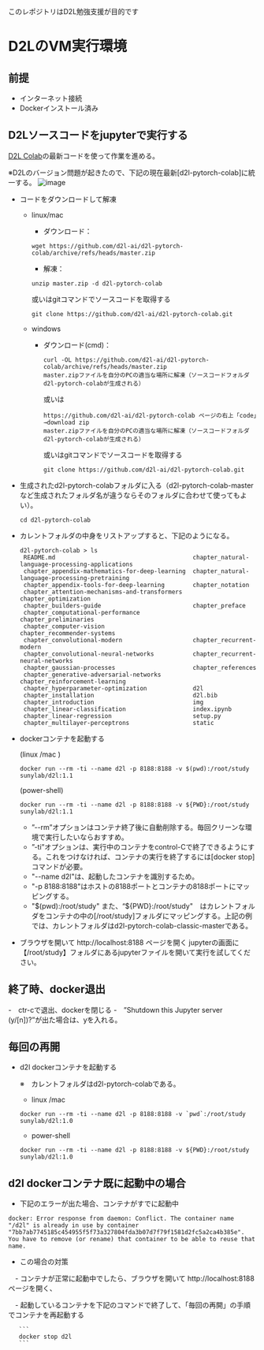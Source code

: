 このレポジトリはD2L勉強支援が目的です

# D2LのVM実行環境

## 前提
  - インターネット接続
  - Dockerインストール済み
   
## D2Lソースコードをjupyterで実行する

  [D2L Colab](https://github.com/d2l-ai/d2l-pytorch-colab.git)の最新コードを使って作業を進める。
  
  ※D2Lのバージョン問題が起きたので、下記の現在最新[d2l-pytorch-colab]に統一する。
  ![image](https://github.com/n-eisei/study-d2l/assets/129954737/93e152ed-b61e-497c-b91e-74dd07cc43ae)

  

- コードをダウンロードして解凍
  - linux/mac
    - ダウンロード：
     ```
     wget https://github.com/d2l-ai/d2l-pytorch-colab/archive/refs/heads/master.zip
     ```
     - 解凍：
     ```
     unzip master.zip -d d2l-pytorch-colab
     ```

      或いはgitコマンドでソースコードを取得する
      ```
      git clone https://github.com/d2l-ai/d2l-pytorch-colab.git
      ```
  - windows
    - ダウンロード(cmd)：
      ```
      curl -OL https://github.com/d2l-ai/d2l-pytorch-colab/archive/refs/heads/master.zip
      master.zipファイルを自分のPCの適当な場所に解凍（ソースコードフォルダd2l-pytorch-colabが生成される）
      ```

      或いは 
      ```
      https://github.com/d2l-ai/d2l-pytorch-colab ページの右上「code」→download zip
      master.zipファイルを自分のPCの適当な場所に解凍（ソースコードフォルダd2l-pytorch-colabが生成される）
      ```

      或いはgitコマンドでソースコードを取得する
      ```
      git clone https://github.com/d2l-ai/d2l-pytorch-colab.git
      ```
    
- 生成されたd2l-pytorch-colabフォルダに入る（d2l-pytorch-colab-masterなど生成されたフォルダ名が違うならそのフォルダに合わせて使ってもよい）。

   ```
   cd d2l-pytorch-colab

- カレントフォルダの中身をリストアップすると、下記のようになる。

   ```
   d2l-pytorch-colab > ls
    README.md                                       chapter_natural-language-processing-applications
    chapter_appendix-mathematics-for-deep-learning  chapter_natural-language-processing-pretraining
    chapter_appendix-tools-for-deep-learning        chapter_notation
    chapter_attention-mechanisms-and-transformers   chapter_optimization
    chapter_builders-guide                          chapter_preface
    chapter_computational-performance               chapter_preliminaries
    chapter_computer-vision                         chapter_recommender-systems
    chapter_convolutional-modern                    chapter_recurrent-modern
    chapter_convolutional-neural-networks           chapter_recurrent-neural-networks
    chapter_gaussian-processes                      chapter_references
    chapter_generative-adversarial-networks         chapter_reinforcement-learning
    chapter_hyperparameter-optimization             d2l
    chapter_installation                            d2l.bib
    chapter_introduction                            img
    chapter_linear-classification                   index.ipynb
    chapter_linear-regression                       setup.py
    chapter_multilayer-perceptrons                  static
   ```

- dockerコンテナを起動する
  
   (linux /mac )
   ```
   docker run --rm -ti --name d2l -p 8188:8188 -v $(pwd):/root/study sunylab/d2l:1.1
   ```
   (power-shell)
   ```
   docker run --rm -ti --name d2l -p 8188:8188 -v ${PWD}:/root/study sunylab/d2l:1.1
   ```
   
   - ”--rm”オプションはコンテナ終了後に自動削除する。毎回クリーンな環境で実行したいならおすすめ。
   - ”-ti”オプションは、実行中のコンテナをcontrol-Cで終了できるようにする。これをつけなければ、コンテナの実行を終了するには[docker stop]コマンドが必要。
   - "--name d2l"は、起動したコンテナを識別するため。
   - "-p 8188:8188"はホストの8188ポートとコンテナの8188ポートにマッピングする。
   - "$(pwd):/root/study" また、“${PWD}:/root/study"　はカレントフォルダをコンテナの中の[/root/study]フォルダにマッピングする。上記の例では、カレントフォルダはd2l-pytorch-colab-classic-masterである。

- ブラウザを開いて http://localhost:8188 ページを開く
  jupyterの画面に【/root/study】フォルダにあるjupyterファイルを開いて実行を試してください。

## 終了時、docker退出
-　ctr-cで退出、dockerを閉じる
-　”Shutdown this Jupyter server (y/[n])?”が出た場合は、yを入れる。

## 毎回の再開

- d2l dockerコンテナを起動する
  
  ※　カレントフォルダはd2l-pytorch-colabである。
  
  - linux /mac
   ```
   docker run --rm -ti --name d2l -p 8188:8188 -v `pwd`:/root/study sunylab/d2l:1.0
   ```
   - power-shell
   ```
   docker run --rm -ti --name d2l -p 8188:8188 -v ${PWD}:/root/study sunylab/d2l:1.0
   ```
   
 ## d2l dockerコンテナ既に起動中の場合
   - 下記のエラーが出た場合、コンテナがすでに起動中
   ```
   docker: Error response from daemon: Conflict. The container name "/d2l" is already in use by container "7bb7ab7745185c454955f5f73a327804fda3b07d7f79f1581d2fc5a2ca4b385e". You have to remove (or rename) that container to be able to reuse that name.
   ```
   - この場合の対策
  
   　- コンテナが正常に起動中でしたら、ブラウザを開いて http://localhost:8188 ページを開く、

   　- 起動しているコンテナを下記のコマンドで終了して、「毎回の再開」の手順でコンテナを再起動する
      
       ```
       docker stop d2l
       ```
 
